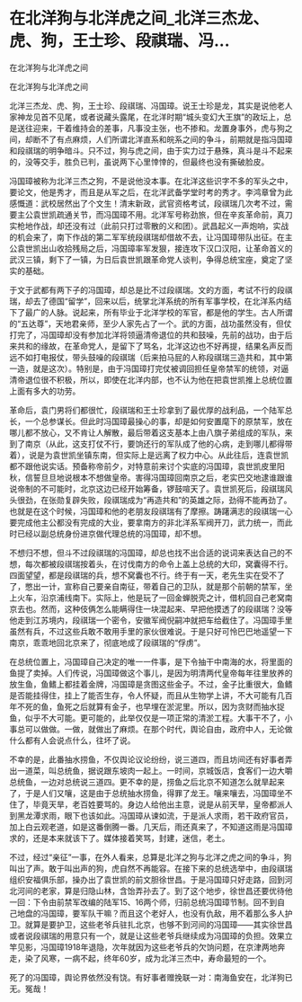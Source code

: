 # 在北洋狗与北洋虎之间_北洋三杰龙、虎、狗，王士珍、段祺瑞、冯...

在北洋狗与北洋虎之间

在北洋狗与北洋虎之间

北洋三杰龙、虎、狗，王士珍、段祺瑞、冯国璋。说王士珍是龙，其实是说他老人家神龙见首不见尾，或者说藏头露尾，在北洋时期“城头变幻大王旗”的政坛上，总是送往迎来，干着维持会的差事，凡事没主张，也不掺和。龙置身事外，虎与狗之间，却断不了有点麻烦，人们所谓北洋直系和皖系之间的争斗，前期就是指冯国璋和段祺瑞的明争暗斗。只不过，狗与虎之间，由于实力过于悬殊，真斗是斗不起来的，没等交手，胜负已判，虽说两下心里悻悻的，但最终也没有撕破脸皮。

冯国璋被称为北洋三杰之狗，不是说他没本事。在北洋这些识字不多的军头之中，要论文，他是秀才，而且是从军之后，在北洋武备学堂时考的秀才。李鸿章曾为此感慨道：武校居然出了个文生！清末新政，武官资格考试，段祺瑞几次考不过，需要主公袁世凯疏通关节，而冯国璋不用。北洋军号称劲旅，但在辛亥革命前，真刀实枪地作战，却还没有过（此前只打过零散的义和团）。武昌起义一声炮响，实战的机会来了，南下作战的第二军军统段祺瑞却借故不去，让冯国璋带队出征。在主公袁世凯出山收拾残局之后，冯国璋率军发狠，接连攻下汉口汉阳，让革命首义的武汉三镇，剩下了一镇，为日后袁世凯跟革命党人谈判，争得总统宝座，奠定了坚实的基础。

于文于武都有两下子的冯国璋，却总是比不过段祺瑞。文的方面，考试不行的段祺瑞，却去了德国“留学”，回来以后，统掌北洋系统的所有军事学校，在北洋系内结下了最广的人脉。说起来，所有毕业于北洋学校的军官，都是他的学生。古人所谓的“五达尊”，天地君亲师，至少人家先占了一个。武的方面，战功虽然没有，但仗打完了，冯国璋却没有参加北洋将领逼清帝退位的共和鼓噪，先前的战功，由于后来共和的缘故，在革命党人，是留下了骂名，北洋这边也不好再提，结果名声反而远不如打电报仗，带头鼓噪的段祺瑞（后来拍马屁的人称段祺瑞三造共和，其中第一造，就是这次）。特别是，由于冯国璋打完仗被调回担任皇帝禁军的统领，对逼清帝退位很不积极，所以，即使在北洋内部，也不认为他在把袁世凯推上总统位置上面有多大的功劳。

革命后，袁门男将们都很忙，段祺瑞和王士珍拿到了最优厚的战利品，一个陆军总长，一个总参谋长。但此时冯国璋最操心的事，却是如何安置麾下的原禁军，放在哪儿都不放心，又不肯让人解散，最后带着这支基本上由八旗子弟组成的军队，来到了南京（从此，这支打仗不行，要饷还行的军队成了他的心病，走到哪儿都得带着），说是为袁世凯坐镇东南，但实际上是远离了权力中心。从此往后，连袁世凯都不跟他说实话。预备称帝前夕，对特意前来讨个实底的冯国璋，袁世凯皮里阳秋，信誓旦旦地说根本不想做皇帝。害得冯国璋回南京之后，老实巴交地逮谁跟谁说帝制的不可能时，北京这边已经开始筹备，锣鼓喧天了。袁世凯死后，段祺瑞风头很劲，在张勋复辟失败，段祺瑞成为“再造共和”的英雄之际，劲得不能再劲了。也就是在这个时候，冯国璋和他的老朋友段祺瑞有了摩擦。踌躇满志的段祺瑞一心要完成他主公都没有完成的大业，要拿南方的非北洋系军阀开刀，武力统一，而此时已经以副总统身份进京做代理总统的冯国璋，却不想。

不想归不想，但斗不过段祺瑞的冯国璋，却总也找不出合适的说词来表达自己的不想，每次都被段祺瑞按着头，在讨伐南方的命令上盖上总统的大印，窝囊得不行。四面望望，都是段祺瑞的兵，想不窝囊也不行。终于有一天，老先生实在受不了了，憋出一计，宣称自己要亲自南征，带着自己的卫队，就是那个前朝的禁军，坐上火车，沿京浦线南下。实际上，他是玩了一回金蝉脱壳之计，借机回自己老窝南京去也。然而，这种伎俩怎么能瞒得住一块混起来、早把他摸透了的段祺瑞？没等他走到江苏境内，段祺瑞一个密令，安徽军阀倪嗣冲就把车给截住了。冯国璋手里虽然有兵，不过这些兵敢不敢用手里的家伙很难说。于是只好可怜巴巴地遥望一下南京，乖乖地回北京来了，彻底地成了段祺瑞的“俘虏”。

在总统位置上，冯国璋自己决定的唯一一件事，是下令抽干中南海的水，将里面的鱼提了卖掉。人们传说，冯国璋做这个事儿，是因为明清两代皇帝每年往里放养的放生鱼，鱼鳍上都挂着金牌，冯国璋是贪图这些金子。不过，金子比重很大，鱼鳍是否能挂得住，挂上了能否生存，令人怀疑，而且从生物学上讲，不大可能有几百年不死的鱼，鱼死之后就算有金子，也早埋在淤泥里。所以，因为贪财而抽水捉鱼，似乎不大可能。更可能的，此举仅仅是一项正常的清淤工程。大事干不了，小事总可以做做。一做，就做出了麻烦。在那个时代，舆论自由，政府中人，无论做什么都有人会说点什么，往坏了说。

不幸的是，此番抽水捞鱼，不仅舆论议论纷纷，说三道四，而且坊间还有好事者弄出一道菜，叫总统鱼，据说跟东坡肉一起上。一时间，京城饭店，食客们一边大嚼总统鱼，一边对总统说三道四。更不幸的是，捞鱼之后北京不知道怎么就旱起来了，于是人们又嚷，这是由于总统抽水捞鱼，得罪了龙王。嚷来嚷去，冯国璋坐不住了，毕竟天旱，老百姓要骂的。身边人给他出主意，说是从前天旱，皇帝都派人到黑龙潭求雨，眼下也该如此。冯国璋从谏如流，于是派人求雨，若干政府官员，加上白云观老道，如是这番倒腾一番。几天后，雨还真来了，不知道这雨是冯国璋求的，还是本来就该下了。媒体接着笑骂，封建，迷信，老土。

不过，经过“亲征”一事，在外人看来，总算是北洋之狗与北洋之虎之间的争斗，狗叫出了声。敢于叫出声的狗，虎自然不再能容。在接下来的总统选举中，由段祺瑞组织安福俱乐部，操办出了袁世凯的前文胆徐世昌。于是冯国璋只好走路，回到河北河间的老家，算是归隐山林，含饴弄孙去了。到了这个地步，徐世昌还要优待他一回：下令由前禁军改编的陆军15、16两个师，归前总统冯国璋节制。回不到自己地盘的冯国璋，要军队干嘛？而且这个老好人，也没有仇敌，用不着那么多人护卫。就算是要护卫，这些老爷兵驻扎北京，也够不到河间的冯国璋——其实徐世昌或者说段祺瑞的用意只有一个，就是让这些老爷兵继续成为冯国璋的负担。效果立竿见影，冯国璋1918年退隐，次年就因为这些老爷兵的欠饷问题，在京津两地奔走，染了风寒，一病不起，终年60岁，成为北洋三杰中，寿命最短的一个。

死了的冯国璋，舆论界依然没有饶。有好事者赠挽联一对：南海鱼安在，北洋狗已无。冤哉！
